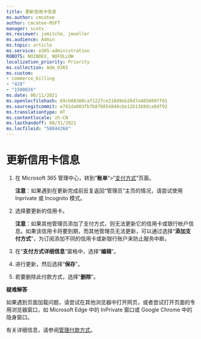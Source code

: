 ```yaml
---
title: 更新信用卡信息
ms.author: cmcatee
author: cmcatee-MSFT
manager: scotv
ms.reviewer: jamitche, jmueller
ms.audience: Admin
ms.topic: article
ms.service: o365-administration
ROBOTS: NOINDEX, NOFOLLOW
localization_priority: Priority
ms.collection: Adm_O365
ms.custom:
- commerce_billing
- "428"
- "1500016"
ms.date: 08/11/2021
ms.openlocfilehash: 69cb08380caf1227ce218d9eb26d7a485609ff01
ms.sourcegitcommit: e781da003fb7b878854846cbe12b13b9dca8df92
ms.translationtype: HT
ms.contentlocale: zh-CN
ms.lasthandoff: 08/31/2021
ms.locfileid: "58844268"
---
```

# <a name="update-credit-card-information"></a>更新信用卡信息

1. 在 Microsoft 365 管理中心，转到“**账单**”\>“[支付方式](https://go.microsoft.com/fwlink/p/?linkid=2018806)”页面。

    **注意**：如果遇到在更新完成前反复返回“管理员”主页的情况，请尝试使用 Inprivate 或 Incognito 模式。
  
2. 选择要更新的信用卡。

    **注意**：如果其他管理员添加了支付方式，则无法更新它的信用卡或银行帐户信息。如果该信用卡将要到期，而其他管理员无法更新，可以通过选择“**添加支付方式**”，为订阅添加不同的信用卡或新银行账户来防止服务中断。
  
3. 在“**支付方式详细信息**”窗格中，选择“**编辑**”。

4. 进行更新，然后选择“**保存**”。

5. 若要删除此付款方式，选择“**删除**”。

**疑难解答**

如果遇到页面加载问题，请尝试在其他浏览器中打开网页，或者尝试打开页面的专用浏览器窗口，如 Microsoft Edge 中的 InPrivate 窗口或 Google Chrome 中的隐身窗口。 

有关详细信息，请参阅[管理付款方式](https://docs.microsoft.com/microsoft-365/commerce/billing-and-payments/manage-payment-methods)。
